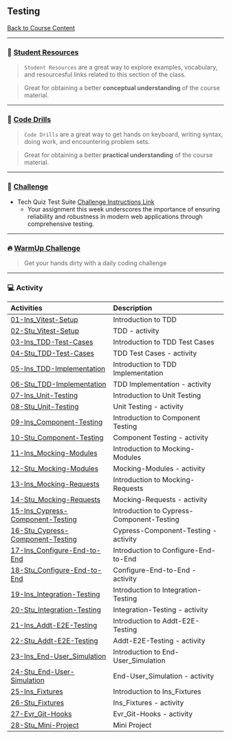 ## Testing
[Back to Course Content](../../README.md)

-----
### :book: **[Student Resources](student-resources/README.md)**

> `Student Resources` are a great way to explore examples, vocabulary, and resourcesful links related to this section of the class.

> Great for obtaining a better **conceptual understanding** of the course material. 

------
### :dart: **[Code Drills](code-drills/README.md)**

> `Code Drills` are a great way to get hands on keyboard, writing syntax, doing work, and encountering problem sets. 

> Great for obtaining a better **practical understanding** of the course material. 

-----
### :pencil: **[Challenge](challenge/README.md)**

- Tech Quiz Test Suite
[Challenge Instructions Link](challenge/README.md)
    * Your assignment this week underscores the importance of ensuring reliability and robustness in modern web applications through comprehensive testing.

-----


### :fire: **[WarmUp Challenge](warm-up-challenge)**

> Get your hands dirty with a daily coding challenge

-----

### :computer: Activity

|  Activities |  Description |
|:--	|:--
|[01-Ins_Vitest-Setup](activities/01-Ins_Vitest-Setup)| Introduction to TDD |
|[02-Stu_Vitest-Setup](activities/02-Stu_Vitest-Setup)| TDD - activity |
|[03-Ins_TDD-Test-Cases](activities/03-Ins_TDD-Test-Cases)| Introduction to TDD Test Cases |
|[04-Stu_TDD-Test-Cases](activities/04-Stu_TDD-Test-Cases)| TDD Test Cases - activity |
|[05-Ins_TDD-Implementation](activities/05-Ins_TDD-Implementation)| Introduction to TDD Implementation |
|[06-Stu_TDD-Implementation](activities/06-Stu_TDD-Implementation)| TDD Implementation - activity |
|[07-Ins_Unit-Testing](activities/07-Ins_Unit-Testing)| Introduction to Unit Testing |
|[08-Stu_Unit-Testing](activities/08-Stu_Unit-Testing)| Unit Testing - activity |
|[09-Ins_Component-Testing](activities/09-Ins_Component-Testing)| Introduction to Component Testing |
|[10-Stu_Component-Testing](activities/10-Stu_Component-Testing)| Component Testing - activity |
|[11-Ins_Mocking-Modules](activities/11-Ins_Mocking-Modules)| Introduction to Mocking-Modules |
|[12-Stu_Mocking-Modules](activities/12-Stu_Mocking-Modules)| Mocking-Modules - activity |
|[13-Ins_Mocking-Requests](activities/13-Ins_Mocking-Requests)| Introduction to Mocking-Requests |
|[14-Stu_Mocking-Requests](activities/14-Stu_Mocking-Requests)| Mocking-Requests - activity |
|[15-Ins_Cypress-Component-Testing](activities/15-Ins_Cypress-Component-Testing)| Introduction to Cypress-Component-Testing |
|[16-Stu_Cypress-Component-Testing](activities/16-Stu_Cypress-Component-Testing)| Cypress-Component-Testing - activity |
|[17-Ins_Configure-End-to-End](activities/17-Ins_Configure-End-to-End)| Introduction to Configure-End-to-End |
|[18-Stu_Configure-End-to-End](activities/18-Stu_Configure-End-to-End)| Configure-End-to-End - activity |
|[19-Ins_Integration-Testing](activities/19-Ins_Integration-Testing)| Introduction to Integration-Testing |
|[20-Stu_Integration-Testing](activities/20-Stu_Integration-Testing)| Integration-Testing - activity |
|[21-Ins_Addt-E2E-Testing](activities/21-Ins_Addt-E2E-Testing)| Introduction to Addt-E2E-Testing |
|[22-Stu_Addt-E2E-Testing](activities/22-Stu_Addt-E2E-Testing)| Addt-E2E-Testing - activity |
|[23-Ins_End-User_Simulation](activities/23-Ins_End-User_Simulation)| Introduction to End-User_Simulation |
|[24-Stu_End-User-Simulation](activities/24-Stu_End-User-Simulation)| End-User_Simulation - activity |
|[25-Ins_Fixtures](activities/25-Ins_Fixtures)| Introduction to Ins_Fixtures |
|[26-Stu_Fixtures](activities/26-Stu_Fixtures)| Ins_Fixtures - activity |
|[27-Evr_Git-Hooks](activities/27-Evr_Git-Hooks)| Evr_Git-Hooks - activity|
|[28-Stu_Mini-Project](activities/20-Stu_Integration-Testing)| Mini Project |

